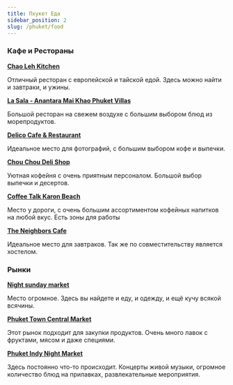 ```yaml
---
title: Пхукет Еда
sidebar_position: 2
slug: /phuket/food
---
```


### Кафе и Рестораны

[**Chao Leh Kitchen**](https://goo.gl/maps/2XP8vLsGZbv491fb7)

Отличный ресторан с европейской и тайской едой. Здесь можно найти и завтраки, и ужины.


[**La Sala - Anantara Mai Khao Phuket Villas**](https://goo.gl/maps/DvzogZaHvQQKNnHz9)

Большой ресторан на свежем воздухе с большим выбором блюд из морепродуктов.


[**Delico Cafe & Restaurant**](https://goo.gl/maps/rjt3bekmDhkVRQRi7)

Идеальное место для фотографий, с большим выбором кофе и выпечки.


[**Chou Chou Deli Shop**](https://goo.gl/maps/S8JgbgHTHue86zCy5)

Уютная кофейня с очень приятным персоналом. Большой выбор выпечки и десертов.


[**Coffee Talk Karon Beach**](https://goo.gl/maps/Y2NUrqwUV3XqGRvN6)

Место у дороги, с очень большим ассортиментом кофейных напитков на любой вкус. Есть зоны для работы


[**The Neighbors Cafe**](https://goo.gl/maps/33uSbqPHWswoFeMb8)

Идеальное место для завтраков. Так же по совместительству является хостелом.



### Рынки

[**Night sunday market**](https://goo.gl/maps/pCAwSrNdzFAzifX26)

Место огромное. Здесь вы найдете и еду, и одежду, и ещё кучу всякой всячины.


[**Phuket Town Central Market**](https://goo.gl/maps/i5hBLRm3VCKeThPw7)

Этот рынок подходит для закупки продуктов. Очень много лавок с фруктами, мясом и даже специями.


[**Phuket Indy Night Market**](https://goo.gl/maps/2JCq1MTehYajF9X99)

Здесь постоянно что-то происходит. Концерты живой музыки, огромное количество блюд на прилавках, развлекательные мероприятия.